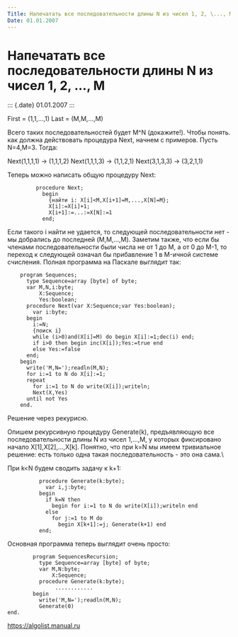```yaml
---
Title: Hапечатать все последовательности длины N из чисел 1, 2, \..., M
Date: 01.01.2007
---
```



Hапечатать все последовательности длины N из чисел 1, 2, \..., M
================================================================

::: {.date}
01.01.2007
:::

First = (1,1,\...,1) Last = (M,M,\...,M)

Всего таких последовательностей будет M\^N (докажите!). Чтобы понять.
как должна действовать процедура Next, начнем с примеров. Пусть N=4,M=3.
Тогда:

Next(1,1,1,1) -\> (1,1,1,2) Next(1,1,1,3) -\> (1,1,2,1) Next(3,1,3,3)
-\> (3,2,1,1)

Теперь можно написать общую процедуру Next:

             procedure Next;
               begin
                 {найти i: X[i]<M,X[i+1]=M,...,X[N]=M};
                 X[i]:=X[i]+1;
                 X[i+1]:=...:=X[N]:=1
               end;

Если такого i найти не удается, то следующей последовательности нет - мы
добрались до последней (M,M,\...,M). Заметим также, что если бы членами
последовательности были числа не от 1 до M, а от 0 до M-1, то переход к
следующей означал бы прибавление 1 в M-ичной системе счисления. Полная
программа на Паскале выглядит так:

        program Sequences;
          type Sequence=array [byte] of byte;
          var M,N,i:byte;
              X:Sequence;
              Yes:boolean;
          procedure Next(var X:Sequence;var Yes:boolean);
            var i:byte;
          begin
            i:=N;
            {поиск i}
            while (i>0)and(X[i]=M) do begin X[i]:=1;dec(i) end;
            if i>0 then begin inc(X[i]);Yes:=true end
            else Yes:=false
          end;
        begin
          write('M,N=');readln(M,N);
          for i:=1 to N do X[i]:=1;
          repeat
            for i:=1 to N do write(X[i]);writeln;
            Next(X,Yes)
          until not Yes
        end.


Решение через рекурисю.

 

Опишем рекурсивную процедуру Generate(k), предъявляющую все
последовательности длины N из чисел 1,\...,M, у которых фиксировано
начало X\[1\],X\[2\],\...,X\[k\]. Понятно, что при k=N мы имеем
тривиальное решение: есть только одна такая последовательность - это она
сама.\

При k\<N будем сводить задачу к k+1:

              procedure Generate(k:byte);
                var i,j:byte;
              begin
                if k=N then
                  begin for i:=1 to N do write(X[i]);writeln end
                else
                  for j:=1 to M do
                    begin X[k+1]:=j; Generate(k+1) end
              end;

Основная программа теперь выглядит очень просто:

            program SequencesRecursion;
              type Sequence=array [byte] of byte;
              var M,N:byte;
                  X:Sequence;
              procedure Generate(k:byte);
                   ............
            begin
              write('M,N=');readln(M,N);
              Generate(0)        
    end.

<https://algolist.manual.ru>
